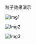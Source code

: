 粒子效果演示



![Img1](http://cdn.qq764424567.top/42_216.gif)

![Img2](http://cdn.qq764424567.top/17_851.gif)

![Img3](http://cdn.qq764424567.top/42_216.gif)
